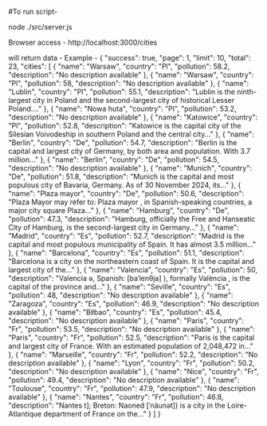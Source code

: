 #To run script-

node ./src/server.js



Browser access - http://localhost:3000/cities

will return data - Example - {
  "success": true,
  "page": 1,
  "limit": 10,
  "total": 23,
  "cities": [
    {
      "name": "Warsaw",
      "country": "Pl",
      "pollution": 58.2,
      "description": "No description available"
    },
    {
      "name": "Warsaw",
      "country": "Pl",
      "pollution": 58,
      "description": "No description available"
    },
    {
      "name": "Lublin",
      "country": "Pl",
      "pollution": 55.1,
      "description": "Lublin is the ninth-largest city in Poland and the second-largest city of historical Lesser Poland...."
    },
    {
      "name": "Nowa huta",
      "country": "Pl",
      "pollution": 53.2,
      "description": "No description available"
    },
    {
      "name": "Katowice",
      "country": "Pl",
      "pollution": 52.8,
      "description": "Katowice  is the capital city of the Silesian Voivodeship in southern Poland and the central city..."
    },
    {
      "name": "Berlin",
      "country": "De",
      "pollution": 54.7,
      "description": "Berlin  is the capital and largest city of Germany, by both area and population. With 3.7 million..."
    },
    {
      "name": "Berlin",
      "country": "De",
      "pollution": 54.5,
      "description": "No description available"
    },
    {
      "name": "Munich",
      "country": "De",
      "pollution": 51.8,
      "description": "Munich  is the capital and most populous city of Bavaria, Germany. As of 30 November 2024, its..."
    },
    {
      "name": "Plaza mayor",
      "country": "De",
      "pollution": 50.6,
      "description": "Plaza Mayor may refer to: Plaza mayor , in Spanish-speaking countries, a major city square Plaza..."
    },
    {
      "name": "Hamburg",
      "country": "De",
      "pollution": 47.3,
      "description": "Hamburg, officially the Free and Hanseatic City of Hamburg, is the second-largest city in Germany..."
    },
    {
      "name": "Madrid",
      "country": "Es",
      "pollution": 52.7,
      "description": "Madrid  is the capital and most populous municipality of Spain. It has almost 3.5 million..."
    },
    {
      "name": "Barcelona",
      "country": "Es",
      "pollution": 51.1,
      "description": "Barcelona  is a city on the northeastern coast of Spain. It is the capital and largest city of the..."
    },
    {
      "name": "Valencia",
      "country": "Es",
      "pollution": 50,
      "description": "Valencia ə, Spanish: [baˈlenθja] ), formally València , is the capital of the province and..."
    },
    {
      "name": "Seville",
      "country": "Es",
      "pollution": 48,
      "description": "No description available"
    },
    {
      "name": "Zaragoza",
      "country": "Es",
      "pollution": 46.9,
      "description": "No description available"
    },
    {
      "name": "Biłbao",
      "country": "Es",
      "pollution": 45.4,
      "description": "No description available"
    },
    {
      "name": "Paris",
      "country": "Fr",
      "pollution": 53.5,
      "description": "No description available"
    },
    {
      "name": "Paris",
      "country": "Fr",
      "pollution": 52.5,
      "description": "Paris  is the capital and largest city of France. With an estimated population of 2,048,472 in..."
    },
    {
      "name": "Marseille",
      "country": "Fr",
      "pollution": 52.2,
      "description": "No description available"
    },
    {
      "name": "Lyon",
      "country": "Fr",
      "pollution": 50.2,
      "description": "No description available"
    },
    {
      "name": "Nice",
      "country": "Fr",
      "pollution": 49.4,
      "description": "No description available"
    },
    {
      "name": "Toulouse",
      "country": "Fr",
      "pollution": 47.9,
      "description": "No description available"
    },
    {
      "name": "Nantes",
      "country": "Fr",
      "pollution": 46.8,
      "description": "Nantes t]; Breton: Naoned [ˈnãunət]) is a city in the Loire-Atlantique department of France on the..."
    }
  ]
}
